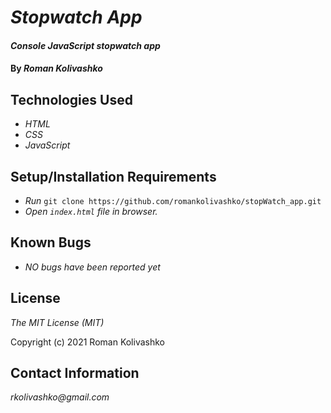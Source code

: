 # _Stopwatch App_

#### _Console JavaScript stopwatch app_

#### By _**Roman Kolivashko**_

## Technologies Used

* _HTML_
* _CSS_
* _JavaScript_

## Setup/Installation Requirements

* _Run_ `git clone https://github.com/romankolivashko/stopWatch_app.git`
* _Open `index.html` file in browser._

## Known Bugs

* _NO bugs have been reported yet_

## License

_The MIT License (MIT)_

Copyright (c) 2021 Roman Kolivashko

## Contact Information

_rkolivashko@gmail.com_
